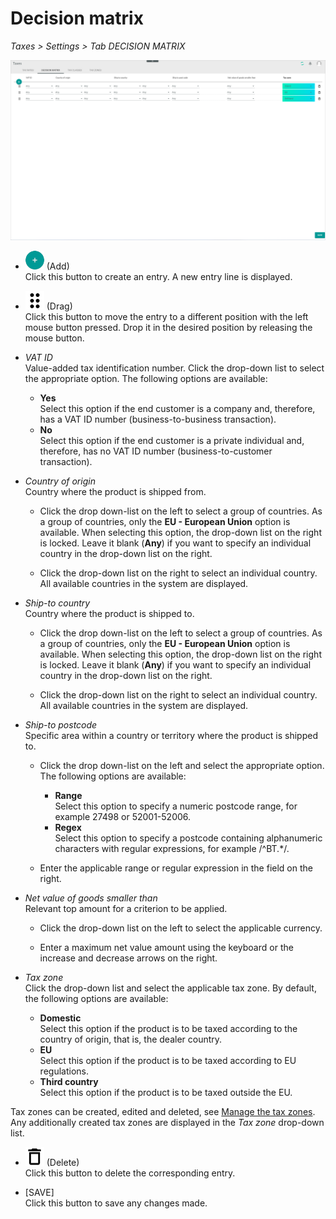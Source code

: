 # Decision matrix

*Taxes > Settings > Tab DECISION MATRIX*

![Decision matrix](../../Assets/Screenshots/Taxes/Settings/DecisionMatrix/DecisionMatrix.png "[Decision matrix]")

- ![Add](../../Assets/Icons/Plus01.png "[Add]") (Add)   
Click this button to create an entry. A new entry line is displayed.

- ![Drag](../../Assets/Icons/Points03.png "[Drag]") (Drag)  
Click this button to move the entry to a different position with the left mouse button pressed. Drop it in the desired position by releasing the mouse button.

- *VAT ID*  
Value-added tax identification number. Click the drop-down list to select the appropriate option. The following options are available:

  - **Yes**  
  Select this option if the end customer is a company and, therefore, has a VAT ID number (business-to-business transaction).
  - **No**  
  Select this option if the end customer is a private individual and, therefore, has no VAT ID number (business-to-customer transaction).


- *Country of origin*  
Country where the product is shipped from.

  - Click the drop down-list on the left to select a group of countries. As a group of countries, only the **EU - European Union** option is available. When selecting this option, the drop-down list on the right is locked. Leave it blank (**Any**) if you want to specify an individual country in the drop-down list on the right.

  - Click the drop-down list on the right to select an individual country. All available countries in the system are displayed.


- *Ship-to country*  
Country where the product is shipped to.

  - Click the drop down-list on the left to select a group of countries. As a group of countries, only the **EU - European Union** option is available. When selecting this option, the drop-down list on the right is locked. Leave it blank (**Any**) if you want to specify an individual country in the drop-down list on the right.

  - Click the drop-down list on the right to select an individual country. All available countries in the system are displayed.


- *Ship-to postcode*  
Specific area within a country or territory where the product is shipped to.

  - Click the drop down-list on the left and select the appropriate option. The following options are available:

    - **Range**  
    Select this option to specify a numeric postcode range, for example 27498 or 52001-52006.
    - **Regex**  
    Select this option to specify a postcode containing alphanumeric characters with regular expressions, for example /^BT.*/.   

  - Enter the applicable range or regular expression in the field on the right.

- *Net value of goods smaller than*  
Relevant top amount for a criterion to be applied.    

  - Click the drop-down list on the left to select the applicable currency.   

  - Enter a maximum net value amount using the keyboard or the increase and decrease arrows on the right.


- *Tax zone*  
Click the drop-down list and select the applicable tax zone. By default, the following options are available:

  - **Domestic**  
  Select this option if the product is to be taxed according to the country of origin, that is, the dealer country.
  - **EU**  
  Select this option if the product is to be taxed according to EU regulations.
  - **Third country**  
  Select this option if the product is to be taxed outside the EU.

[comment]: <> (Check with FS if this is correct!)

Tax zones can be created, edited and deleted, see [Manage the tax zones](../Integration/03_ManageTaxZones.md). Any additionally created tax zones are displayed in the *Tax zone* drop-down list.

- ![Delete](../../Assets/Icons/Trash08.png "[Delete]") (Delete)  
Click this button to delete the corresponding entry.  

- [SAVE]  
Click this button to save any changes made.

